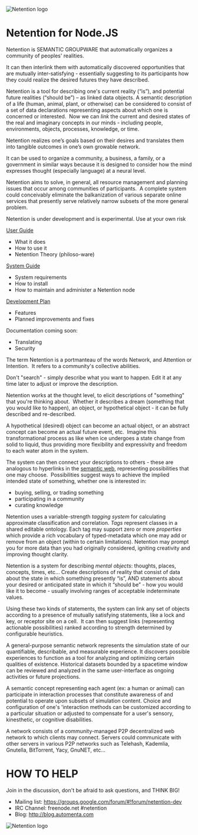 ![Netention logo](https://raw.github.com/automenta/netentionjs2/master/doc/netention_logo_6.small.png)

Netention for Node.JS
=====================

Netention is SEMANTIC GROUPWARE that automatically organizes a community of peoples' realities.

It can then interlink them with automatically discovered opportunities that are mutually inter-satisfying - essentially suggesting to its participants how they could realize the desired futures they have described.

Netention is a tool for describing one's current reality (“is”), and potential future realities (“should be”) – as linked data objects. A semantic description of a life (human, animal, plant, or otherwise) can be considered to consist of a set of data declarations representing aspects about which one is concerned or interested.  Now we can _link_ the current and desired states of the real and imaginary concepts in our minds - including people, environments, objects, processes, knowledge, or time.

Netention realizes one’s goals based on their desires and translates them into tangible outcomes in one’s own growable network.

It can be used to organize a community, a business, a family, or a government in similar ways because it is designed to consider how the mind expresses thought (especially language) at a neural level.

Netention aims to solve, in general, all resource management and planning issues that occur among communities of participants.  A complete system could conceivably eliminate the balkanization of various separate online services that presently serve relatively narrow subsets of the more general problem.

Netention is under development and is experimental.  Use at your own risk

[User Guide](https://github.com/automenta/netentionjs2/blob/master/doc/netention_user_guide.md)
*   What it does
*   How to use it
*   Netention Theory (philoso-ware)

[System Guide](https://github.com/automenta/netentionjs2/blob/master/doc/netention_system_guide.md)
*   System requirements
*   How to install
*   How to maintain and administer a Netention node

[Development Plan](https://github.com/automenta/netentionjs2/blob/master/doc/netention_development_plan.md)
*   Features
*   Planned improvements and fixes

Documentation coming soon:
* Translating
* Security

The term Netention is a portmanteau of the words Network, and Attention or Intention.  It refers to a community's collective abilities.

Don't "search" - simply describe what you want to happen.  Edit it at any time later to adjust or improve the description.

Netention works at the thought level, to elicit descriptions of "something" that you're thinking about.  Whether it describes a dream (something that you would like to happen), an object, or hypothetical object - it can be fully described and re-described.  

A hypothetical (desired) object can become an actual object, or an abstract concept can become an actual future event, etc.  Imagine this transformational process as like when ice undergoes a state change from solid to liquid, thus providing more flexibility and expressivity and freedom to each water atom in the system.

The system can then connect your descriptions to others - these are analogous to hyperlinks in the [semantic web](en.wikipedia.org/wiki/Semantic_Web‎), representing possibilities that one may choose.  Possibilities suggest ways to achieve the implied intended state of something, whether one is interested in:
* buying, selling, or trading something
* participating in a community
* curating knowledge

Netention uses a variable-strength _tagging system_ for calculating approximate classification and correlation.  _Tags_ represent classes in a shared editable ontology.  Each tag may support zero or more _properties_ which provide a rich vocabulary of typed-metadata which one may add or remove from an object (within to certain limitations).  Netention may prompt you for more data than you had originally considered, igniting creativity and improving thought clarity.

Netention is a system for describing _mental objects_: thoughts, places, concepts, times, etc... Create descriptions of reality that consist of data about the state in which something presently “is”, AND statements about your desired or anticipated state in which it “should be” - how you would like it to become - usually involving ranges of acceptable indeterminate values.

Using these two kinds of statements, the system can link any set of objects according to a presence of mutually satisfying statements, like a lock and key, or receptor site on a cell.  It can then suggest links (representing actionable possibilities) ranked according to strength determined by configurable heuristics.

A general-purpose semantic network represents the simulation state of our quantifiable, describable, and measurable experience.  It discovers possible experiences to function as a tool for analyzing and optimizing certain qualities of existence.  Historical datasets bounded by a spacetime window can be reviewed and analyzed in the same user-interface as ongoing activities or future projections.

A semantic concept representing each agent (ex: a human or animal) can participate in interaction processes that constitute awareness of and potential to operate upon subsets of simulation content. Choice and configuration of one's 'interaction methods can be customized according to a particular situation or adjusted to compensate for a user's sensory, kinesthetic, or cognitive disabilities. 

A network consists of a community-managed P2P decentralized web network to which clients may connect. Servers could communicate with other servers in various P2P networks such as Telehash, Kademlia, Gnutella, BitTorrent, Yacy, GnuNET, etc...

HOW TO HELP
===========
Join in the discussion, don't be afraid to ask questions, and THINK BIG!
* Mailing list: https://groups.google.com/forum/#!forum/netention-dev
* IRC Channel: freenode.net #netention
* Blog: http://blog.automenta.com

![Netention logo](https://raw.github.com/automenta/netentionjs2/master/doc/netention_logo_1.png)
